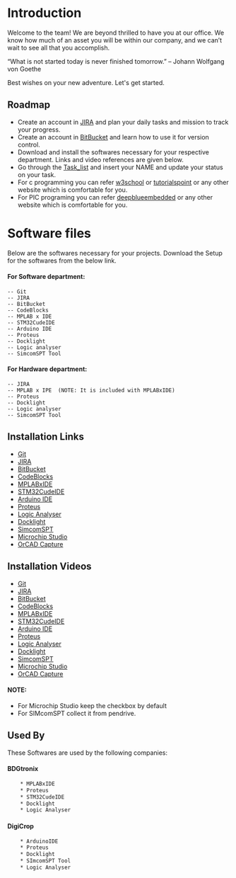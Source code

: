 
# Introduction

Welcome to the team! We are beyond thrilled to have you at our office. We know how much of an asset you will be within our company, and we can’t wait to see all that you accomplish.

“What is not started today is never finished tomorrow.” – Johann Wolfgang von Goethe

Best wishes on your new adventure.
Let's get started.

## Roadmap

- Create an account in [JIRA](https://www.atlassian.com/try/cloud/signup?bundle=jira-software&edition=free&signupSource=jiraBundleAsp) and plan your daily tasks and mission to track your progress.
- Create an account in [BitBucket](https://bitbucket.org/product) and learn how to use it for version control.
- Download and install the softwares necessary for your respective department. Links and video references are given below.
- Go through the [Task_list](https://docs.google.com/spreadsheets/d/1Z30lQhq_pQhgzgHZOGEQOnvKouM6I5SezacPzVJfDzc/edit#gid=0) and insert your NAME and update your status on your task.
- For c programming you can refer [w3school](https://www.w3schools.com/c/index.php) or [tutorialspoint](https://www.tutorialspoint.com/cprogramming/index.htm) or any other website which is comfortable for you.
- For PIC programing you can refer [deepblueembedded](https://deepbluembedded.com/pic-programming-tutorials/) or any other website which is comfortable for you.


# Software files

Below are the softwares necessary for your projects. Download the Setup for the softwares from the below link.

#### For Software department:

    -- Git
    -- JIRA
    -- BitBucket
    -- CodeBlocks
    -- MPLAB x IDE
    -- STM32CudeIDE
    -- Arduino IDE
    -- Proteus
    -- Docklight
    -- Logic analyser
    -- SimcomSPT Tool


#### For Hardware department:

    -- JIRA
    -- MPLAB x IPE  (NOTE: It is included with MPLABxIDE)
    -- Proteus
    -- Docklight
    -- Logic analyser
    -- SimcomSPT Tool


## Installation Links

- [Git](https://git-scm.com/downloads)
- [JIRA](https://www.atlassian.com/software/jira)
- [BitBucket](https://bitbucket.org/product)
- [CodeBlocks](https://www.codeblocks.org/downloads/)
- [MPLABxIDE](https://www.microchip.com/en-us/tools-resources/develop/mplab-x-ide#tabs)
- [STM32CudeIDE](https://www.st.com/en/development-tools/stm32cubeide.html#st-get-software)
- [Arduino IDE](https://www.arduino.cc/en/software)
- [Proteus](https://getintopc.com/softwares/electrical-engineering/proteus-professional-2022-free-download/)
- [Logic Analyser](https://www.saleae.com/downloads/)
- [Docklight](https://docklight.de/downloads/)
- [SimcomSPT]()
- [Microchip Studio](https://www.microchip.com/en-us/tools-resources/develop/microchip-studio)
- [OrCAD Capture](https://downloadly.net/2020/06/779/03/orcad/20/?#/779-cadence-172305012514.html)


## Installation Videos

- [Git](https://www.youtube.com/watch?v=JgOs70Y7jew)
- [JIRA](https://youtu.be/aP7W7zNTM2I)
- [BitBucket](https://www.youtube.com/watch?v=1tC6Z57AOkY)
- [CodeBlocks](https://www.youtube.com/watch?v=S9NhsWepfOM)
- [MPLABxIDE](https://youtu.be/c5AEypiwplE)
- [STM32CudeIDE](https://www.youtube.com/watch?v=qy03y_L-fgA)
- [Arduino IDE](https://www.youtube.com/watch?v=qRkQzBWmLkc)
- [Proteus](https://www.youtube.com/watch?v=hCnQaCcYEJA)
- [Logic Analyser](https://youtu.be/NU_E6sH6PcY)
- [Docklight](https://youtu.be/c5AEypiwplE)
- [SimcomSPT]()
- [Microchip Studio](https://www.youtube.com/watch?v=kOJtesK3a_M)
- [OrCAD Capture](https://youtu.be/VSK9V0cSXp0)

#### NOTE: 
* For Microchip Studio keep the checkbox by default
* For SIMcomSPT collect it from pendrive.


## Used By

These Softwares are used by the following companies:

#### BDGtronix
```bash
    * MPLABxIDE
    * Proteus
    * STM32CudeIDE
    * Docklight
    * Logic Analyser
```    

#### DigiCrop
```bash
    * ArduinoIDE
    * Proteus
    * Docklight 
    * SImcomSPT Tool
    * Logic Analyser
```
